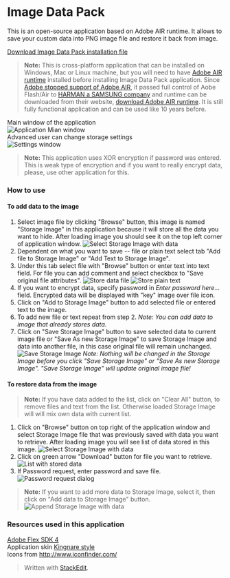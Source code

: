 # Image Data Pack
  
This is an open-source application based on  Adobe AIR runtime. It allows to save your custom data into PNG image file and restore it back from image.  
  
[Download Image Data Pack installation file](https://github.com/burdiuz/png-pack/raw/master/ImagePack.air)  
> **Note:** This is cross-platform application that can be installed on Windows, Mac or Linux machine, but you will need to have [Adobe AIR runtime](https://airsdk.harman.com/runtime) installed before installing Image Data Pack application. Since [Adobe stopped support of Adobe AIR](https://blog.adobe.com/en/publish/2019/05/30/the-future-of-adobe-air), it passed full control of Aobe Flash/Air to [HARMAN a SAMSUNG company](https://www.harman.com/) and runtime can be downloaded from their website, [download Adobe AIR runtime](https://airsdk.harman.com/runtime). It is still fully functional application and can be used like 10 years before.
  
Main window of the application  
![Application Mian window](images/mainwindow.png)  
Advanced user can change storage settings  
![Settings window](images/settingswindow.png)  
> **Note:** This application uses XOR encryption if password was entered. This is weak type of encryption and if you want to really encrypt data, please, use other application for this.
  
### How to use  
#### To add data to the image
1. Select image file by clicking "Browse" button, this image is named "Storage Image" in this application because it will store all the data you want to hide. After loading image you should see it on the top left corner of application window. ![Select Storage Image with data](images/store1.png)  
2. Dependent on what you want to save -- file or plain text select tab "Add file to Storage Image"  or "Add Text to Storage Image".  
3. Under this tab select file with "Browse" button or enter text into text field. For file you can add comment and select checkbox to "Save original file attributes". ![Store data file](images/store2a.png) ![Store plain text](images/store2b.png)  
4.  If you want to encrypt data, specify password in *Enter password here...* field. Encrypted data will be displayed with "key" image over file icon.  
5. Click on "Add to Storage Image" button to add selected file or entered text to the image.  
6. To add new file or text repeat from step 2.  *Note: You can add data to image that already stores data.*  
7. Click on "Save Storage Image" button to save selected data to current image file or "Save As new Storage Image" to save Storage Image and data into another file, in this case original file will remain unchanged. ![Save Storage Image](images/store3.png) *Note: Nothing will be changed in the Storage Image before you click "Save Storage Image" or "Save As new Storage Image". "Save Storage Image" will update original image file!*  
  
#### To restore data from the image
> **Note:** If you have data added to the list, click on "Clear All" button, to remove files and text from the list. Otherwise loaded Storage Image will will mix own data with current list.  
  
1. Click on "Browse" button on top right of the application window and select Storage Image file that was previously saved with data you want to retrieve. After loading image you will see list of data stored in this image. ![Select Storage Image with data](images/retrieve1.png)  
2. Click on green arrow "Download" button for file you want to retrieve. ![List with stored data](images/retrieve2.png)  
3. If Password request, enter password and save file. ![Password request dialog](images/retrieve3.png)  
  
> **Note:** If you want to add more data to Storage Image, select it, then click on "Add data to Storage Image" button.  
![Append Storage Image with data](images/append1.png)  
  
### Resources used in this application  
[Adobe Flex SDK 4](http://www.adobe.com/devnet/flex/flex-sdk-download.html)  
Application skin [Kingnare style](http://code.google.com/p/kingnarestyle/)  
Icons from http://www.iconfinder.com/  
  
> Written with [StackEdit](https://stackedit.io/).

